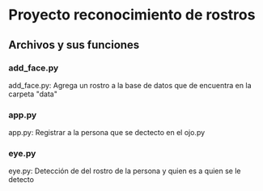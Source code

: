 # Proyecto reconocimiento de rostros

## Archivos y sus funciones
###  add_face.py
add_face.py: Agrega un rostro a la base de datos que de encuentra en la carpeta "data"

###  app.py
app.py: Registrar a la persona que se dectecto en el ojo.py

###  eye.py
eye.py: Detección de del rostro de la persona y quien es a quien se le detecto